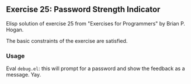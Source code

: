 ## Exercise 25: Password Strength Indicator

Elisp solution of exercise 25 from "Exercises for Programmers" by Brian P. Hogan.

The basic constraints of the exercise are satisfied.

### Usage

Eval `debug.el`: this will prompt for a password and show the feedback as a message. Yay.

